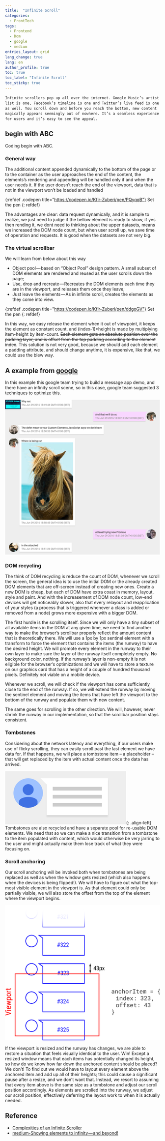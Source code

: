 ```yaml
---
title:  "Infinite Scroll"
categories:
  - FrontTech
tags: 
  - Frontend
  - Dom
  - google
  - medium
entries_layout: grid
lang_change: true
lang: en
author_profile: true
toc: true
toc_label: "Infinite Scroll"
toc_sticky: true
---
```


`Infinite scrollers pop up all over the internet. Google Music’s artist list is one, Facebook’s timeline is one and Twitter’s live feed is one as well. You scroll down and before you reach the bottom, new content magically appears seemingly out of nowhere. It’s a seamless experience for users and it’s easy to see the appeal.`

## begin with ABC

Coding begin with ABC.

### General way

The additional content appended dynamically to the bottom of the page or to the container as the user approaches the end of the content, the elements’s rendering and appending will be handled only if and when the user needs it. If the user doesn’t reach the end of the viewport, data that is not in the viewport won’t be loaded and handled

{:refdef .codepen title="https://codepen.io/Kfir-Zuberi/pen/PQyqqB"}
Set the pen
{: refdef}

The advantages are clear: data request dynamically, and it is sample to realize, we just need to judge if the bellow element is ready to show, if yes then rending it, we dont need to thinking about the upper datasets, means we increased the DOM node count, but when user scroll up, we save time of operation and requests. It is good when the datasets are not very big.

### The virtual scrollbar

We will learn from below about this way

- Object pool — based on “Object Pool” design pattern. A small subset of DOM elements are rendered and reused as the user scrolls down the page;
- Use, drop and recreate — Recreates the DOM elements each time they are in the viewport, and releases them once they leave;
- Just leave the elements — As in infinite scroll, creates the elements as they come into view.

{:refdef .codepen title="https://codepen.io/Kfir-Zuberi/pen/ddgoGV"}
Set the pen
{: refdef}

In this way, we easy release the element when it out of viewpoint, it keeps the element as constant count. and (index-1)*height is made by multiplying item-height by item-count. ~~Each element gets an absolute position over the padding layer, and is offset from the top padding according to the element index~~. This solution is not very good, because we should add each element a padding attribute, and should change anytime, it is expensive, like that, we could use the blew way.

## A example from [google][google team]

In this example this google team trying to build a message app demo, and there have an infinity scroll scene, so in this case, google team suggested 3 techniques to optimize this.

![screenshot][screenshot]

### DOM recycling

The think of DOM recycling is reduce the count of DOM, whenever we scroll the screen, the general idea is to use the initial DOM or the already created DOM elements that are off-screen instead of creating new ones. Create a new DOM is cheap, but each of DOM have extra coast in memory, layout, style and paint. And with the increasement of DOM node count, low-end devices will get noticeably slower, also that every relayout and reapplication of your styles (a process that is triggered whenever a class is added or removed from a node) grows more expensive with a bigger DOM.

The first hurdle is the scrolling itself. Since we will only have a tiny subset of all available items in the DOM at any given time, we need to find another way to make the browser’s scrollbar properly reflect the amount content that is theoretically there. We will use a 1px by 1px sentinel element with a transform to force the element that contains the items (the runway) to have the desired height. We will promote every element in the runway to their own layer to make sure the layer of the runway itself completely empty. No background color, nothing. If the runway’s layer is non-empty it is not eligible for the browser’s optimizations and we will have to store a texture on our graphics card that has a height of a couple of hundred thousand pixels. Definitely not viable on a mobile device.

Whenever we scroll, we will check if the viewport has come sufficiently close to the end of the runway. If so, we will extend the runway by moving the sentinel element and moving the items that have left the viewport to the bottom of the runway and populate them with new content.

The same goes for scrolling in the other direction. We will, however, never shrink the runway in our implementation, so that the scrollbar position stays consistent.

### Tombstones

Considering about the network latency and everything, if our users make use of flicky scrolling, they can easily scroll past the last element we have data for. If that happens, we will place a tombstone item – a placeholder – that will get replaced by the item with actual content once the data has arrived.

![Tombstones][Tombstones]{: .align-left}
Tombstones are also recycled and have a separate pool for re-usable DOM elements. We need that so we can make a nice transition from a tombstone to the item populated with content, which would otherwise be very jarring to the user and might actually make them lose track of what they were focusing on.

### Scroll anchoring

Our scroll anchoring will be invoked both when tombstones are being replaced as well as when the window gets resized (which also happens when the devices is being flipped!). We will have to figure out what the top-most visible element in the viewport is. As that element could only be partially visible, we will also store the offset from the top of the element where the viewport begins.

![anchoring][anchoring]

If the viewport is resized and the runway has changes, we are able to restore a situation that feels visually identical to the user. Win! Except a resized window means that each items has potentially changed its height, so how do we know how far down the anchored content should be placed? We don’t! To find out we would have to layout every element above the anchored item and add up all of their heights; this could cause a significant pause after a resize, and we don’t want that. Instead, we resort to assuming that every item above is the same size as a tombstone and adjust our scroll position accordingly. As elements are scrolled into the runway, we adjust our scroll position, effectively deferring the layout work to when it is actually needed.

## Reference

- [Complexities of an Infinite Scroller][google team]
- [medium-Showing elements to infinity — and beyond!](https://medium.com/walkme-engineering/showing-elements-to-infinity-and-beyond-a4f58f4b86d5)

[google team]: https://developers.google.com/web/updates/2016/07/infinite-scroller
[screenshot]: /assets/images/2018-08-13-infinite-scroll/screenshot.png
[Tombstones]: /assets/images/2018-08-13-infinite-scroll/tombstone.png
[anchoring]: /assets/images/2018-08-13-infinite-scroll/anchoring.png
[virtualscroll]: /assets/images/2018-08-13-infinite-scroll/virtualscroll.png